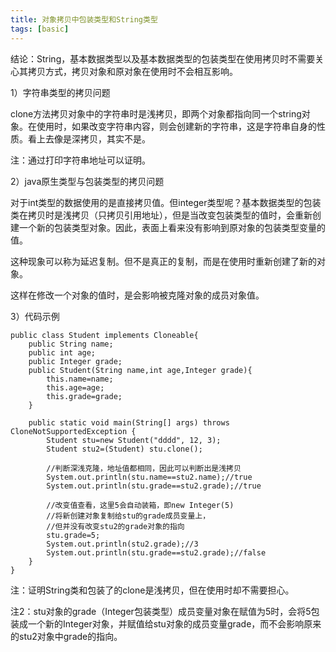 ```yaml
---
title: 对象拷贝中包装类型和String类型
tags: [basic]
---
```


结论：String，基本数据类型以及基本数据类型的包装类型在使用拷贝时不需要关心其拷贝方式，拷贝对象和原对象在使用时不会相互影响。

1）字符串类型的拷贝问题

clone方法拷贝对象中的字符串时是浅拷贝，即两个对象都指向同一个string对象。在使用时，如果改变字符串内容，则会创建新的字符串，这是字符串自身的性质。看上去像是深拷贝，其实不是。

注：通过打印字符串地址可以证明。

2）java原生类型与包装类型的拷贝问题

对于int类型的数据使用的是直接拷贝值。但integer类型呢？基本数据类型的包装类在拷贝时是浅拷贝（只拷贝引用地址），但是当改变包装类型的值时，会重新创建一个新的包装类型对象。因此，表面上看来没有影响到原对象的包装类型变量的值。

这种现象可以称为延迟复制。但不是真正的复制，而是在使用时重新创建了新的对象。


这样在修改一个对象的值时，是会影响被克隆对象的成员对象值。

3）代码示例

```
public class Student implements Cloneable{
    public String name;
    public int age;
    public Integer grade;
    public Student(String name,int age,Integer grade){
        this.name=name;
        this.age=age;
        this.grade=grade;
    }
    
    public static void main(String[] args) throws CloneNotSupportedException {
        Student stu=new Student("dddd", 12, 3);
        Student stu2=(Student) stu.clone();
        
        //判断深浅克隆，地址值都相同，因此可以判断出是浅拷贝
        System.out.println(stu.name==stu2.name);//true
        System.out.println(stu.grade==stu2.grade);//true

        //改变值查看，这里5会自动装箱，即new Integer(5)
        //将新创建对象复制给stu的grade成员变量上，
        //但并没有改变stu2的grade对象的指向
        stu.grade=5;
        System.out.println(stu2.grade);//3
        System.out.println(stu.grade==stu2.grade);//false 
    }
}
```

注：证明String类和包装了的clone是浅拷贝，但在使用时却不需要担心。

注2：stu对象的grade（Integer包装类型）成员变量对象在赋值为5时，会将5包装成一个新的Integer对象，并赋值给stu对象的成员变量grade，而不会影响原来的stu2对象中grade的指向。